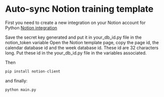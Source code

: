 # Auto-sync Notion training template

First you need to create a new integration on your Notion account for Python
[Notion integration](https://www.notion.so/my-integrations)

Save the secret key generated and put it in your_db_id.py file in the notion_token variable
Open the Notion template page, copy the page id, the calendar database id and the week database id. These id are 32 characters long. Put these id in the your_db_id.py file in the variables associated.

Then
```python
pip install notion-client
```

and finally:
```python
python main.py
```
